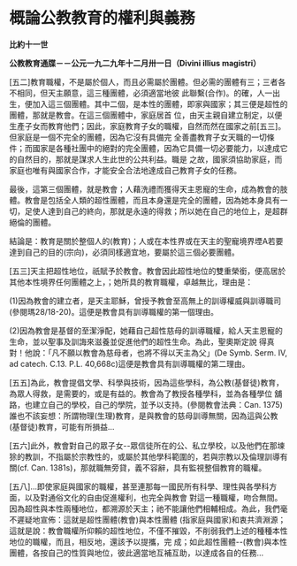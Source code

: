 # 概論公教教育的權利與義務


**比約十一世**

**公教教育通牒－－公元一九二九年十二月卅一日（Divini illius magistri）**





[五二]教育職權，不是屬於個人，而且必需屬於團體。但必需的團體有三；三者各不相同，但天主願意，這三種團體，必須適當地彼
此聯繫(合作)。的確，人一出生，便加入這三個團體。其中二個，是本性的團體，即家與國家；其三便是超性的團體，那就是教會。在這三個團體中，家庭居首
位，由天主親自建立制定，以便生產子女而教育他們；因此，家庭教育子女的職權，自然而然在國家之前[五三]。但家庭是一個不完全的團體，因為它沒有具備完
全善盡教育子女天職的一切條件；而國家是各種社團中的絕對的完全團體，因為它具備一切必要能力，以達成它的自然目的，那就是謀求人生此世的公共利益。職是
之故，國家須協助家庭，而家庭也唯有與國家合作，才能安全合法地達成自己教育子女的任務。

最後，這第三個團體，就是教會；人藉洗禮而獲得天主恩寵的生命，成為教會的肢體。教會是包括全人類的超性團體，而且本身還是完全的團體，因為她本身具有一切，足使人達到自己的終向，那就是永遠的得救；所以她在自己的地位上，是超群絕倫的團體。

結論是：教育是關於整個人的(教育)；人或在本性界或在天主的聖寵境界堙A若要達到自己的目的(宗向)，必須同樣適宜地，要屬於這三個必要團體。

[五三]天主把超性地位，祇賦予於教會。教會因此超性地位的雙重榮銜，便高居於其他本性境界任何團體之上，；她所具的教育職權，卓越無比，理由是：

(1)因為教會的建立者，是天主耶穌，曾授予教會至高無上的訓導權威與訓導職司(參閱瑪28/18-20)。這便是教會具有訓導職權的第一個理由。

(2)因為教會是基督的至潔淨配，她藉自己超性慈母的訓導職權，給人天主恩寵的生命，並以聖事及訓誨來滋養並促進他們的超性生命。為此，聖奧斯定說
得真對！他說：「凡不願以教會為慈母者，也將不得以天主為父」(De Symb. Serm. IV, ad catech. C.13. P.L. 
40,668c)這便是教會具有訓導職權的第二理由。

[五五]為此，教會提倡文學、科學與技術，因為這些學科，為公教(基督徒)教育，為眾人得救，是需要的，或是有益的。教會為了教授各種學科，並為各種學位
舖路，也建立自己的學校，自己的學院，並予以支持。(參閱教會法典：Can. 
1375)誰也不該妄想：所謂物理(生理)教育，是與教會的慈母訓導無關，因為這與公教(基督徒)教育，可能有所損益…

[五六]此外，教會對自己的眾子女--眾信徒所在的公、私立學校，以及他們在那堜狳的教訓，不指屬於宗教性的，或屬於其他學科範圍的，若與宗教以及倫理訓導有關(cf. Can. 1381s)，那就職無旁貸，義不容辭，具有監視整個教育的職權。

[五八]…即使家庭與國家的職權，甚至連那每一國民所有科學、理性與各學科方面，以及對通俗文化的自由促進權利，也完全與教會
對這一種職權，吻合無間。因為超性與本性兩種地位，都溯源於天主；祂不能讓他們相輔相成。為此，我們毫不遲疑地宣佈：這就是超性團體(教會)與本性團體
(指家庭與國家)和衷共濟淵源；這就是說：教會職權所仰賴的超性地位，不僅不摧毀，不削弱我們上述的種種本性地位的職權，而且，相反地，還該予以提攜，完
成；如此超性團體--(教會)與本性團體，各按自己的性質與地位，彼此適當地互補互助，以達成各自的任務…

